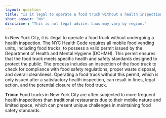 ```yaml
---
layout: question
title: "Is it legal to operate a food truck without a health inspection in New York City?"
short_answer: "No"
disclaimer: "This is not legal advice. Laws may vary by region."
---
```


In New York City, it is illegal to operate a food truck without undergoing a health inspection. The NYC Health Code requires all mobile food vending units, including food trucks, to possess a valid permit issued by the Department of Health and Mental Hygiene (DOHMH). This permit ensures that the food truck meets specific health and safety standards designed to protect the public. The process includes an inspection of the food truck to check for compliance with food safety regulations, proper waste disposal, and overall cleanliness. Operating a food truck without this permit, which is only issued after a satisfactory health inspection, can result in fines, legal action, and the potential closure of the food truck.

**Trivia:** Food trucks in New York City are often subjected to more frequent health inspections than traditional restaurants due to their mobile nature and limited space, which can present unique challenges in maintaining food safety standards.
